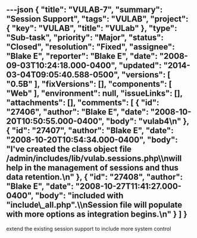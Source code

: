 ---json
{
  "title": "VULAB-7",
  "summary": "Session Support",
  "tags": "VULAB",
  "project": {
    "key": "VULAB",
    "title": "VULab"
  },
  "type": "Sub-task",
  "priority": "Major",
  "status": "Closed",
  "resolution": "Fixed",
  "assignee": "Blake E",
  "reporter": "Blake E",
  "date": "2008-09-03T10:24:18.000-0400",
  "updated": "2014-03-04T09:05:40.588-0500",
  "versions": [
    "0.5B"
  ],
  "fixVersions": [],
  "components": [
    "Web"
  ],
  "environment": null,
  "issueLinks": [],
  "attachments": [],
  "comments": [
    {
      "id": "27406",
      "author": "Blake E",
      "date": "2008-10-20T10:50:55.000-0400",
      "body": "vulab4\n"
    },
    {
      "id": "27407",
      "author": "Blake E",
      "date": "2008-10-20T10:54:34.000-0400",
      "body": "I've created the class object file /admin/includes/lib/vulab.sessions.php\\\nwill help in the management of sessions and thus data retention.\n"
    },
    {
      "id": "27408",
      "author": "Blake E",
      "date": "2008-10-27T11:41:27.000-0400",
      "body": "included with \"include\\_all.php\".\\\nSession file will populate with more options as integration begins.\n"
    }
  ]
}
---
extend the existing session support to include more system control

        